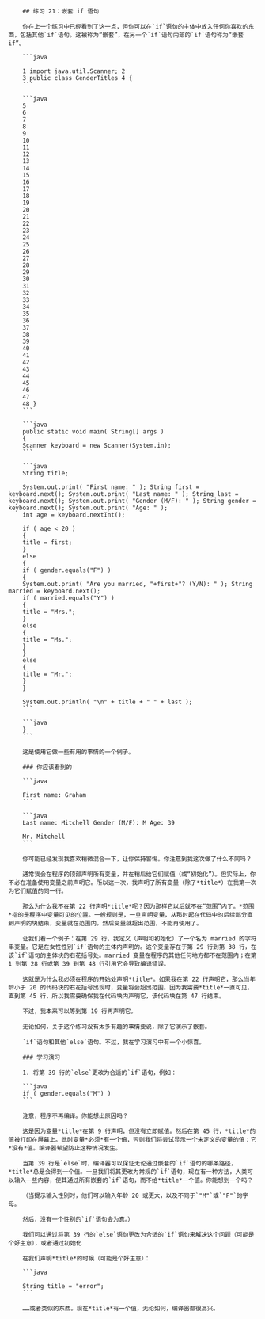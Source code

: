         ## 练习 21：嵌套 if 语句

        你在上一个练习中已经看到了这一点，但你可以在`if`语句的主体中放入任何你喜欢的东西，包括其他`if`语句。这被称为“嵌套”，在另一个`if`语句内部的`if`语句称为“嵌套 if”。

        ```java

        1 import java.util.Scanner; 2
        3 public class GenderTitles 4 {
        ```

        ```java
        5
        6
        7
        8
        9
        10
        11
        12
        13
        14
        15
        16
        17
        18
        19
        20
        21
        22
        23
        24
        25
        26
        27
        28
        29
        30
        31
        32
        33
        34
        35
        36
        37
        38
        39
        40
        41
        42
        43
        44
        45
        46
        47
        48 }
        ```

        ```java
        public static void main( String[] args )
        {
        Scanner keyboard = new Scanner(System.in);
        ```

        ```java
        String title;

        System.out.print( "First name: " ); String first = keyboard.next(); System.out.print( "Last name: " ); String last = keyboard.next(); System.out.print( "Gender (M/F): " ); String gender = keyboard.next(); System.out.print( "Age: " );
        int age = keyboard.nextInt();

        if ( age < 20 )
        {
        title = first;
        }
        else
        {
        if ( gender.equals("F") )
        {
        System.out.print( "Are you married, "+first+"? (Y/N): " ); String married = keyboard.next();
        if ( married.equals("Y") )
        {
        title = "Mrs.";
        }
        else
        {
        title = "Ms.";
        }
        }
        else
        {
        title = "Mr.";
        }
        }

        System.out.println( "\n" + title + " " + last );
        ```

        ```java
        }
        ```

        这是使用它做一些有用的事情的一个例子。

        ### 你应该看到的

        ```java

        First name: Graham
        ```

        ```java
        Last name: Mitchell Gender (M/F): M Age: 39

        Mr. Mitchell
        ```

        你可能已经发现我喜欢稍微混合一下，让你保持警惕。你注意到我这次做了什么不同吗？

        通常我会在程序的顶部声明所有变量，并在稍后给它们赋值（或“初始化”）。但实际上，你不必在准备使用变量之前声明它。所以这一次，我声明了所有变量（除了*title*）在我第一次为它们赋值的同一行。

        那么为什么我不在第 22 行声明*title*呢？因为那样它以后就不在“范围”内了。*范围*指的是程序中变量可见的位置。一般规则是，一旦声明变量，从那时起在代码中的后续部分直到声明的块结束，变量就在范围内。然后变量就超出范围，不能再使用了。

        让我们看一个例子：在第 29 行，我定义（声明和初始化）了一个名为 married 的字符串变量。它是在女性性别`if`语句的主体内声明的。这个变量存在于第 29 行到第 38 行，在该`if`语句的主体块的右花括号处。married 变量在程序的其他任何地方都不在范围内；在第 1 到第 28 行或第 39 到第 48 行引用它会导致编译错误。

        这就是为什么我必须在程序的开始处声明*title*。如果我在第 22 行声明它，那么当年龄小于 20 的代码块的右花括号出现时，变量将会超出范围。因为我需要*title*一直可见，直到第 45 行，所以我需要确保我在代码块内声明它，该代码块在第 47 行结束。

        不过，我本来可以等到第 19 行再声明它。

        无论如何，关于这个练习没有太多有趣的事情要说，除了它演示了嵌套。

        `if`语句和其他`else`语句。不过，我在学习演习中有一个小惊喜。

        ### 学习演习

        1. 将第 39 行的`else`更改为合适的`if`语句，例如：

        ```java
        if ( gender.equals("M") )
        ```

        注意，程序不再编译。你能想出原因吗？

        这是因为变量*title*在第 9 行声明，但没有立即赋值。然后在第 45 行，*title*的值被打印在屏幕上。此时变量*必须*有一个值，否则我们将尝试显示一个未定义的变量的值：它*没有*值。编译器希望防止这种情况发生。

        当第 39 行是`else`时，编译器可以保证无论通过嵌套的`if`语句的哪条路径，*title*总是会得到一个值。一旦我们将其更改为常规的`if`语句，现在有一种方法，人类可以输入一些内容，使其通过所有嵌套的`if`语句，而不给*title*一个值。你能想到一个吗？

        （当提示输入性别时，他们可以输入年龄 20 或更大，以及不同于`"M"`或`"F"`的字母。

        然后，没有一个性别的`if`语句会为真。）

        我们可以通过将第 39 行的`else`语句更改为合适的`if`语句来解决这个问题（可能是个好主意），或者通过初始化

        在我们声明*title*的时候（可能是个好主意）：

        ```java

        String title = "error";
        ```

        ……或者类似的东西。现在*title*有一个值，无论如何，编译器都很高兴。


